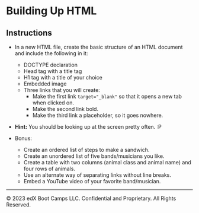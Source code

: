 # Building Up HTML

## Instructions

* In a new HTML file, create the basic structure of an HTML document and include the following in it:

  * DOCTYPE declaration
  * Head tag with a title tag
  * H1 tag with a title of your choice
  * Embedded image
  * Three links that you will create:
    * Make the first link `target="_blank"` so that it opens a new tab when clicked on.
    * Make the second link bold.
    * Make the third link a placeholder, so it goes nowhere.

* **Hint:** You should be looking up at the screen pretty often. :P

* Bonus:
  * Create an ordered list of steps to make a sandwich.
  * Create an unordered list of five bands/musicians you like.
  * Create a table with two columns (animal class and animal name) and four rows of animals.
  * Use an alternate way of separating links without line breaks.
  * Embed a YouTube video of your favorite band/musician.

---

© 2023 edX Boot Camps LLC. Confidential and Proprietary. All Rights Reserved.
